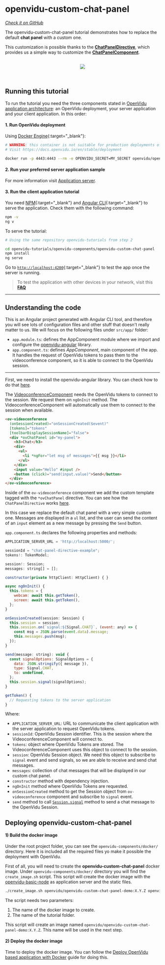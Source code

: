 # openvidu-custom-chat-panel

<a href="https://github.com/OpenVidu/openvidu-tutorials/tree/master/openvidu-components/openvidu-custom-chat-panel" target="_blank"><i class="icon ion-social-github"> Check it on GitHub</i></a>

The openvidu-custom-chat-panel tutorial demonstrates how to replace the default **chat panel** with a custom one.

This customization is possible thanks to the [**ChatPanelDirective**](api/openvidu-angular/directives/ChatPanelDirective.html), which provides us a simple way to customize the [**ChatPanelComponent**](api/openvidu-angular/components/ChatPanelComponent.html).

<p align="center" style="margin-top: 30px">
  <img class="img-responsive" style="max-width: 80%" src="img/components/chat-panel.png">
</p>

<br>

## Running this tutorial

To run the tutorial you need the three components stated in [OpenVidu application architecture](developing-your-video-app/#openvidu-application-architecture): an OpenVidu deployment, your server application and your client application. In this order:

#### 1. Run OpenVidu deployment

Using [Docker Engine](https://docs.docker.com/engine/){:target="_blank"}:

```bash
# WARNING: this container is not suitable for production deployments of OpenVidu
# Visit https://docs.openvidu.io/en/stable/deployment

docker run -p 4443:4443 --rm -e OPENVIDU_SECRET=MY_SECRET openvidu/openvidu-dev:2.29.0
```

#### 2. Run your preferred server application sample

For more information visit [Application server](application-server/).

<div id="application-server-wrapper"></div>
<script src="js/load-common-template.js" data-pathToFile="server-application-samples.html" data-elementId="application-server-wrapper" data-runAnchorScript="false" data-useCurrentVersion="true"></script>

#### 3. Run the client application tutorial

You need [NPM](https://docs.npmjs.com/downloading-and-installing-node-js-and-npm){:target="_blank"} and [Angular CLI](https://angular.io/cli){:target="_blank"} to serve the application. Check them with the following command:

```bash
npm -v
ng v
```

To serve the tutorial:

```bash
# Using the same repository openvidu-tutorials from step 2

cd openvidu-tutorials/openvidu-components/openvidu-custom-chat-panel
npm install
ng serve
```

Go to [`http://localhost:4200`](http://localhost:4200){:target="_blank"} to test the app once the server is running.

> To test the application with other devices in your network, visit this **[FAQ](troubleshooting/#3-test-applications-in-my-network-with-multiple-devices)**

---

## Understanding the code

This is an Angular project generated with Angular CLI tool, and therefore you will see lots of configuration files and other stuff that doesn't really matter to us. We will focus on the following files under `src/app/` folder:

- `app.module.ts`: defines the AppComponent module where we import and configure the [openvidu-angular](api/openvidu-angular/) library.
- `app.component.ts`: defines *AppComponent*, main component of the app. It handles the request of OpenVidu tokens to pass them to the videoconference component, so it is able to connect to the OpenVidu session.

---

First, we need to install the openvidu-angular library. You can check how to do that [here](api/openvidu-angular/).

The [VideoconferenceComponent](api/openvidu-angular/components/VideoconferenceComponent.html) needs the OpenVidu tokens to connect to the session. We request them on `ngOnInit` method. The VideoconferenceComponent will automatically use them to connect to the session when available.

```html
<ov-videoconference
  (onSessionCreated)="onSessionCreated($event)"
  [tokens]="tokens"
  [toolbarDisplaySessionName]="false">
  <div *ovChatPanel id="my-panel">
    <h3>Chat</h3>
    <div>
      <ul>
        <li *ngFor="let msg of messages">{{ msg }}</li>
      </ul>
    </div>
    <input value="Hello" #input />
    <button (click)="send(input.value)">Send</button>
  </div>
</ov-videoconference>
```

Inside of the `ov-videoconference` component we add the custom template tagged with the `*ovChatPanel` directive. You can see how the `ChatPanelDirective` works [here](api/openvidu-angular/directives/ChatPanelDirective.html).

In this case we replace the default chat panel with a very simple custom one. Messages are displayed in a `ul` list, and the user can send the content of an `input` element as a new message by pressing the `Send` button.

`app.component.ts` declares the following properties and methods:

```javascript
APPLICATION_SERVER_URL = 'http://localhost:5000/';

sessionId = "chat-panel-directive-example";
tokens!: TokenModel;

session!: Session;
messages: string[] = [];

constructor(private httpClient: HttpClient) { }

async ngOnInit() {
  this.tokens = {
    webcam: await this.getToken(),
    screen: await this.getToken(),
  };
}

onSessionCreated(session: Session) {
  this.session = session;
  this.session.on(`signal:${Signal.CHAT}`, (event: any) => {
    const msg = JSON.parse(event.data).message;
    this.messages.push(msg);
  });
}

send(message: string): void {
  const signalOptions: SignalOptions = {
    data: JSON.stringify({ message }),
    type: Signal.CHAT,
    to: undefined,
  };
  this.session.signal(signalOptions);
}

getToken() {
  // Requesting tokens to the server application
}
```

Where:

- `APPLICATION_SERVER_URL`: URL to communicate the client application with the server application to request OpenVidu tokens.
- `sessionId`: OpenVidu Session identifier. This is the session where the VideoconferenceComponent will connect to.
- `tokens`: object where OpenVidu Tokens are stored. The VideoconferenceComponent uses this object to connect to the session.
- `session`: OpenVidu Session object. We need this object to subscribe to `signal` event and send signals, so we are able to receive and send chat messages.
- `messages`: collection of chat messages that will be displayed in our custom chat panel.
- `constructor` method with dependency injection.
- `ngOnInit` method where OpenVidu Tokens are requested.
- `onSessionCreated` method to get the Session object from `ov-videoconference` component and subscribe to `signal` event.
- `send` method to call [`Session.signal`](api/openvidu-browser/classes/Session.html#signal) method to send a chat message to the OpenVidu Session.

## Deploying openvidu-custom-chat-panel

#### 1) Build the docker image

Under the root project folder, you can see the `openvidu-components/docker/` directory. Here it is included all the required files yo make it possible the deployment with OpenVidu.

First of all, you will need to create the **openvidu-custom-chat-panel** docker image. Under `openvidu-components/docker/` directory you will find the `create_image.sh` script. This script will create the docker image with the [openvidu-basic-node](application-server/openvidu-basic-node/) as application server and the static files.

```bash
./create_image.sh openvidu/openvidu-custom-chat-panel-demo:X.Y.Z openvidu-custom-chat-panel
```

The script needs two parameters:

1. The name of the docker image to create.
2. The name of the tutorial folder.

This script will create an image named `openvidu/openvidu-custom-chat-panel-demo:X.Y.Z`. This name will be used in the next step.

#### 2) Deploy the docker image

Time to deploy the docker image. You can follow the [Deploy OpenVidu based application with Docker](/deployment/deploying-openvidu-apps/#with-docker) guide for doing this.

